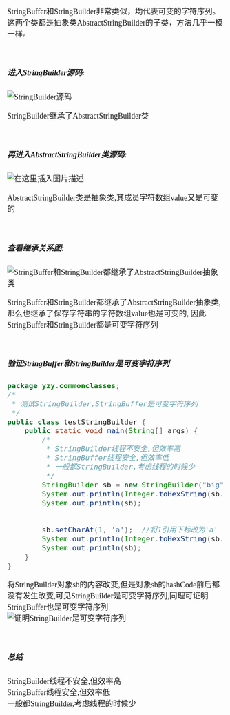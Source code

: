 <font size = 4 face = "黑体">

StringBuffer和StringBuilder非常类似，均代表可变的字符序列。 这两个类都是抽象类AbstractStringBuilder的子类，方法几乎一模一样。

</br>

##### 进入StringBuilder源码:

![StringBuilder源码](https://img-blog.csdnimg.cn/2020020314443354.png?x-oss-process=image/watermark,type_ZmFuZ3poZW5naGVpdGk,shadow_10,text_aHR0cHM6Ly9ibG9nLmNzZG4ubmV0L3FxXzQzODA4NzAw,size_16,color_FFFFFF,t_70)


StringBuilder继承了AbstractStringBuilder类



</br>

##### 再进入AbstractStringBuilder类源码:

![在这里插入图片描述](https://img-blog.csdnimg.cn/20200203144434815.png?x-oss-process=image/watermark,type_ZmFuZ3poZW5naGVpdGk,shadow_10,text_aHR0cHM6Ly9ibG9nLmNzZG4ubmV0L3FxXzQzODA4NzAw,size_16,color_FFFFFF,t_70)

AbstractStringBuilder类是抽象类,其成员字符数组value又是可变的


</br>

##### 查看继承关系图:


![StringBuffer和StringBuilder都继承了AbstractStringBuilder抽象类
](https://img-blog.csdnimg.cn/20200203144439586.png?x-oss-process=image/watermark,type_ZmFuZ3poZW5naGVpdGk,shadow_10,text_aHR0cHM6Ly9ibG9nLmNzZG4ubmV0L3FxXzQzODA4NzAw,size_16,color_FFFFFF,t_70)

StringBuffer和StringBuilder都继承了AbstractStringBuilder抽象类,那么也继承了保存字符串的字符数组value也是可变的,
因此StringBuffer和StringBuilder都是可变字符序列

</br>

##### 验证StringBuffer和StringBuilder是可变字符序列

```java
package yzy.commonclasses;
/*
 * 测试StringBuilder,StringBuffer是可变字符序列
 */
public class testStringBuilder {
	public static void main(String[] args) {
		/*
		 * StringBuilder线程不安全,但效率高
		 * StringBuffer线程安全,但效率低
		 * 一般都StringBuilder,考虑线程的时候少
		 */
		StringBuilder sb = new StringBuilder("big");		
		System.out.println(Integer.toHexString(sb.hashCode()));  //打印hashCode
		System.out.println(sb);
		
		
		sb.setCharAt(1, 'a');  //将1引用下标改为'a'
		System.out.println(Integer.toHexString(sb.hashCode()));
		System.out.println(sb);
	}
}

```

将StringBuilder对象sb的内容改变,但是对象sb的hashCode前后都没有发生改变,可见StringBuilder是可变字符序列,同理可证明StringBuffer也是可变字符序列
![证明StringBuilder是可变字符序列](https://img-blog.csdnimg.cn/20200203150251895.png)


</br>

##### 总结

StringBuilder线程不安全,但效率高</br>
StringBuffer线程安全,但效率低</br>
一般都StringBuilder,考虑线程的时候少

</font>